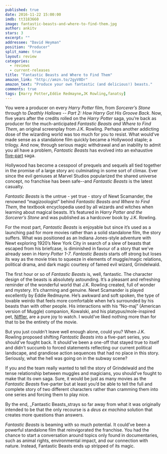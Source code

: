 ```yaml
---
published: true
date: 2016-11-22 15:00:00
imdb: tt3183660
image: fantastic-beasts-and-where-to-find-them.jpg
author: ankitv
stars: 3
excerpt: ""
addressee: "David Heyman"
position: "Producer"
split_name: true
layout: review
categories: 
  - reviews
  - current-releases
title: "Fantastic Beasts and Where to Find Them"
amazon_link: "http://amzn.to/2gyV0Dr"
amazon_text: "Produce your own fantastic (and delicious!) beasts."
comments: true
tags: [Harry Potter,Eddie Redmayne,JK Rowling,fanatsy]
---
```

You were a producer on every _Harry Potter_ film, from _Sorcerer’s Stone_ through to _Deathly Hallows -- Part 2: How Harry Got His Groove Back_. Now, five years after the credits rolled on the _Harry Potter_ saga, you’re back as producer for the much-anticipated _Fantastic Beasts and Where to Find Them_, an original screenplay from J.K. Rowling. Perhaps another addicting dose of the wizarding world was too much for you to resist. What would’ve made sense as a standalone film quickly became a Hollywood staple; a trilogy. And now, through serious magic withdrawal and an inability to admit you all have a problem, _Fantastic Beasts_ has evolved into an exhaustive [five-part](http://variety.com/2016/film/news/fantastic-beasts-and-where-to-find-them-five-movies-1201888226/) saga.

Hollywood has become a cesspool of prequels and sequels all tied together in the promise of a large story arc culminating in some sort of climax. Ever since the evil geniuses at Marvel Studios popularized the shared universe concept, no franchise has been safe--and _Fantastic Beasts_ is the latest casualty.

_Fantastic Beasts_ is the untrue - yet true - story of Newt Scamander, the renowned “magizoologist” behind _Fantastic Beasts and Where to Find Them_, the textbook encyclopedia used by all wizards and witches when learning about magical beasts. It’s featured in _Harry Potter and the Sorcerer’s Stone_ and was published as a hardcover book by J.K. Rowling. 

For the most part, _Fantastic Beasts_ is enjoyable but since it’s used as a launching pad for more movies rather than a solid standalone film, the story suffers. What was positioned as an Indiana Jones-style adventure with Newt exploring 1920’s New York City in search of a slew of beasts that escaped from his briefcase, is diminished in favour of a story that we’ve already seen in _Harry Potter 1-7_. _Fantastic Beasts_ starts off strong but loses its way as the movie tries to squeeze in elements of muggle/magic relations, political drama, and dark magic courtesy of famed evil wizard, Grindelwald.

The first hour or so of _Fantastic Beasts_ is, well, fantastic. The character design of the beasts is absolutely astounding. It’s a pleasant and refreshing reminder of the wonderful world that J.K. Rowling created, full of wonder and mystery. It’s charming and genuine. Newt Scamander is played excellently by Eddie Redmayne. He’s awkward and soft spoken, the type of lovable weirdo that feels more comfortable when he’s surrounded by his beasts than with other people. His interactions with his “No-maj” (American version of Muggle) companion, Kowalski, and his platypus/mole-inspired pet, [Niffler](http://harrypotter.wikia.com/wiki/Niffler), are a pure joy to watch. I would’ve liked nothing more than for that to be the entirety of the movie. 

But you just couldn’t leave well enough alone, could you? When J.K. Rowling proposed shifting _Fantastic Beasts_ into a five-part series, you should’ve fought back. It should’ve been a one-off that stayed true to itself and didn’t succumb to forced statements reflecting our current political landscape, and grandiose action sequences that had no place in this story. Seriously, what the hell was going on in the subway scene? 

If you and the team really wanted to tell the story of Grindelwald and the tense relationship between muggles and magicians, you should’ve fought to make that its own saga. Sure, it would be just as many movies as the _Fantastic Beasts_ five-parter but at least you’d be able to tell the full and complete story of two different characters rather than cramming them into one series and forcing them to play nice.

By the end, _Fantastic Beasts_strays so far away from what it was originally intended to be that the only recourse is a *deus ex machina* solution that creates more questions than answers.

_Fantastic Beasts_ is beaming with so much potential. It could’ve been a powerful standalone film that reinvigorated the franchise. You had the chance to start a conversation around topics only found in documentaries, such as animal rights, environmental impact, and our connection with nature. Instead, Fantastic Beasts ends up stripped of its magic.
